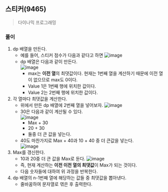 ## 스티커(9465)
> 다이나믹 프로그래밍

### 풀이 
1. dp 배열을 만든다. 
   - 예를 들어, 스티커 점수가 다음과 같다고 하면
    ![image](https://user-images.githubusercontent.com/49264795/100713204-41deef00-33f7-11eb-88da-37cd8650441b.png)
   - dp 배열은 다음과 같이 만든다.  
    ![image](https://user-images.githubusercontent.com/49264795/100713294-6c30ac80-33f7-11eb-8899-8b982c994858.png)
     - max는 **이전 열**의 최댓값이다. 현재는 1번째 열을 계산하기 때문에 이전 열이 없으므로 max도 0이다. 
     - Value 1은 1번째 행에 위치한 값이다.
     - Value 2는 2번째 행에 위치한 값이다. 
2. 각 열마다 최댓값을 계산한다. 
   - 위에서 만든 dp 배열에 2번째 열을 넣어보자.
    ![image](https://user-images.githubusercontent.com/49264795/100713505-bca80a00-33f7-11eb-9d6f-f497a74826f2.png) 
   - 30은 다음과 같이 계산될 수 있다.  
    ![image](https://user-images.githubusercontent.com/49264795/100713797-304a1700-33f8-11eb-97a2-b2397bfee53d.png)
     - Max + 30
     - 20 + 30
     - 둘중 더 큰 값을 넣는다. 
    - 40도 마찬가지로 Max + 40과 10 + 40 중 더 큰값을 넣는다.   
    ![image](https://user-images.githubusercontent.com/49264795/100714124-b1a1a980-33f8-11eb-9b28-69fdbff08639.png) 
3. Max를 갱신한다. 
   - 10과 20중 더 큰 값을 Max로 둔다. 
   ![image](https://user-images.githubusercontent.com/49264795/100714268-e281de80-33f8-11eb-9cfc-d44467a1c255.png) 
   - 즉, 현재 계산하는 **이전 이전 열의 최댓값**이 Max가 되는 것이다. 
   - 다음 숫자들에 대하여 위 과정을 반복한다. 
4. dp 배열의 n-1번째 열에 해당하는 값들 중 최댓값을 뽑아낸다. 
   - 줄바꿈하여 문자열로 엮은 후 출력한다.   



    